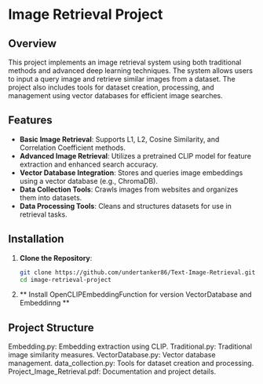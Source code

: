 # Image Retrieval Project

## Overview

This project implements an image retrieval system using both traditional methods and advanced deep learning techniques. The system allows users to input a query image and retrieve similar images from a dataset. The project also includes tools for dataset creation, processing, and management using vector databases for efficient image searches.

## Features

- **Basic Image Retrieval**: Supports L1, L2, Cosine Similarity, and Correlation Coefficient methods.
- **Advanced Image Retrieval**: Utilizes a pretrained CLIP model for feature extraction and enhanced search accuracy.
- **Vector Database Integration**: Stores and queries image embeddings using a vector database (e.g., ChromaDB).
- **Data Collection Tools**: Crawls images from websites and organizes them into datasets.
- **Data Processing Tools**: Cleans and structures datasets for use in retrieval tasks.

## Installation

1. **Clone the Repository**:

   ```bash
   git clone https://github.com/undertanker86/Text-Image-Retrieval.git
   cd image-retrieval-project
2. ** Install OpenCLIPEmbeddingFunction for version VectorDatabase and Embeddinng **

## Project Structure

Embedding.py: Embedding extraction using CLIP.
Traditional.py: Traditional image similarity measures.
VectorDatabase.py: Vector database management.
data_collection.py: Tools for dataset creation and processing.
Project_Image_Retrieval.pdf: Documentation and project details.
